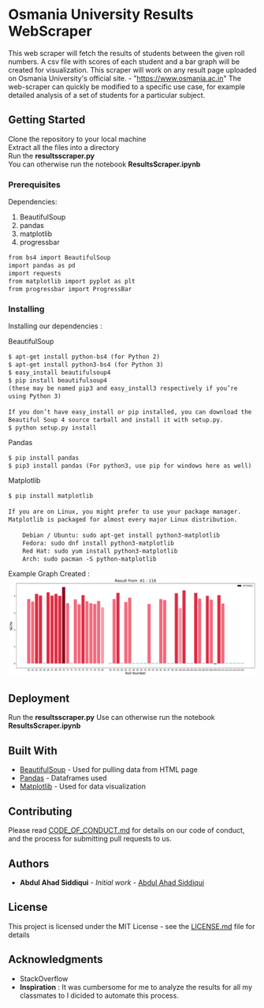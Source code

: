# Osmania University Results WebScraper

This web scraper will fetch the results of students between the given roll numbers. A csv file with scores of each student and a bar graph will be created for visualization. This scraper will work on any result page uploaded on Osmania University's official site. - "https://www.osmania.ac.in"
The web-scraper can quickly be modified to a specific use case, for example detailed analysis of a set of students for a particular subject.

## Getting Started

Clone the repository to your local machine  
Extract all the files into a directory  
Run the  	**resultsscraper.py**  
You can otherwise run the notebook **ResultsScraper.ipynb** 

### Prerequisites

Dependencies:
1. BeautifulSoup
2. pandas
3. matplotlib
4. progressbar
```
from bs4 import BeautifulSoup
import pandas as pd
import requests
from matplotlib import pyplot as plt
from progressbar import ProgressBar
```

### Installing

Installing our dependencies :

BeautifulSoup

```
$ apt-get install python-bs4 (for Python 2)
$ apt-get install python3-bs4 (for Python 3)
$ easy_install beautifulsoup4
$ pip install beautifulsoup4
(these may be named pip3 and easy_install3 respectively if you’re using Python 3)

If you don’t have easy_install or pip installed, you can download the Beautiful Soup 4 source tarball and install it with setup.py.
$ python setup.py install
```

Pandas

```
$ pip install pandas
$ pip3 install pandas (For python3, use pip for windows here as well)
```

Matplotlib

```
$ pip install matplotlib

If you are on Linux, you might prefer to use your package manager. Matplotlib is packaged for almost every major Linux distribution.

    Debian / Ubuntu: sudo apt-get install python3-matplotlib
    Fedora: sudo dnf install python3-matplotlib
    Red Hat: sudo yum install python3-matplotlib
    Arch: sudo pacman -S python-matplotlib

```
Example Graph Created : 
![alt text](https://github.com/AbdulAhadSiddiqui11/Web-Scraper-OU-Results/blob/master/graph.png "Bar Graph Created")

## Deployment

Run the  	**resultsscraper.py**
Use can otherwise run the notebook **ResultsScraper.ipynb** 

## Built With

* [BeautifulSoup](https://www.crummy.com/software/BeautifulSoup/bs4/doc/) - Used for pulling data from HTML page
* [Pandas](https://pandas.pydata.org/pandas-docs/stable/) - Dataframes used
* [Matplotlib](https://matplotlib.org/) - Used for data visualization

## Contributing

Please read [CODE_OF_CONDUCT.md](https://github.com/AbdulAhadSiddiqui11/Web-Scraper-OU-Results/blob/master/CODE_OF_CONDUCT.md) for details on our code of conduct, and the process for submitting pull requests to us.

## Authors

* **Abdul Ahad Siddiqui** - *Initial work* - [Abdul Ahad Siddiqui](https://github.com/AbdulAhadSiddiqui11)

## License

This project is licensed under the MIT License - see the [LICENSE.md](https://github.com/AbdulAhadSiddiqui11/Web-Scraper-OU-Results/blob/master/LICENSE) file for details

## Acknowledgments

* StackOverflow
* **Inspiration** : It was cumbersome for me to analyze the results for all my classmates to I dicided to automate this process.

